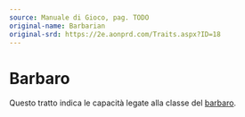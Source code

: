 ```yaml
---
source: Manuale di Gioco, pag. TODO
original-name: Barbarian
original-srd: https://2e.aonprd.com/Traits.aspx?ID=18
---
```


# Barbaro

Questo tratto indica le capacità legate alla classe del
[barbaro](/classi/barbaro).
